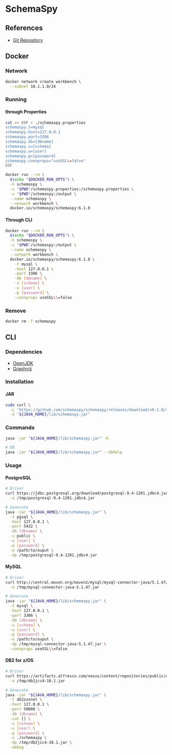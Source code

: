# SchemaSpy

## References

- [Git Repository](https://github.com/schemaspy/schemaspy)

## Docker

### Network

```sh
docker network create workbench \
  --subnet 10.1.1.0/24
```

### Running

#### through Properties

```sh
cat << EOF > ./schemaspy.properties
schemaspy.t=mysql
schemaspy.host=127.0.0.1
schemaspy.port=3306
schemaspy.db=[dbname]
schemaspy.s=[schema]
schemaspy.u=[user]
schemaspy.p=[password]
schemaspy.connprops="useSSL\=false"
EOF
```

```sh
docker run --rm \
  $(echo "$DOCKER_RUN_OPTS") \
  -h schemaspy \
  -v "$PWD"/schemaspy.properties:/schemaspy.properties \
  -v "$PWD"/schemaspy:/output \
  --name schemaspy \
  --network workbench \
  docker.io/schemaspy/schemaspy:6.1.0
```

#### Through CLI

```sh
docker run --rm \
  $(echo "$DOCKER_RUN_OPTS") \
  -h schemaspy \
  -v "$PWD"/schemaspy:/output \
  --name schemaspy \
  --network workbench \
  docker.io/schemaspy/schemaspy:6.1.0 \
    -t mysql \
    -host 127.0.0.1 \
    -port 3306 \
    -db [dbname] \
    -s [schema] \
    -u [user] \
    -p [password] \
    -connprops useSSL\\=false
```

### Remove

```sh
docker rm -f schemaspy
```

## CLI

### Dependencies

- [OpenJDK](/openjdk.md)
- [Graphviz](/graphviz.md)

### Installation

#### JAR

```sh
sudo curl \
  -L 'https://github.com/schemaspy/schemaspy/releases/download/v6.1.0/schemaspy-6.1.0.jar' \
  -o "${JAVA_HOME}/lib/schemaspy.jar"
```

### Commands

```sh
java -jar "${JAVA_HOME}/lib/schemaspy.jar" -h

# DB
java -jar "${JAVA_HOME}/lib/schemaspy.jar" --dbHelp
```

### Usage

#### PostgreSQL

```sh
# Driver
curl https://jdbc.postgresql.org/download/postgresql-9.4-1201.jdbc4.jar \
  -o /tmp/postgresql-9.4-1201.jdbc4.jar

# Generate
java -jar "${JAVA_HOME}/lib/schemaspy.jar" \
  -t pgsql \
  -host 127.0.0.1 \
  -port 5432 \
  -db [dbname] \
  -s public \
  -u [user] \
  -p [password] \
  -o /path/to/ouput \
  -dp /tmp/postgresql-9.4-1201.jdbc4.jar
```

#### MySQL

```sh
# Driver
curl http://central.maven.org/maven2/mysql/mysql-connector-java/5.1.47/mysql-connector-java-5.1.47.jar \
  -o /tmp/mysql-connector-java-5.1.47.jar

# Generate
java -jar "${JAVA_HOME}/lib/schemaspy.jar" \
  -t mysql \
  -host 127.0.0.1 \
  -port 3306 \
  -db [dbname] \
  -s [schema] \
  -u [user] \
  -p [password] \
  -o /path/to/ouput \
  -dp /tmp/mysql-connector-java-5.1.47.jar \
  -connprops useSSL\\=false
```

#### DB2 for z/OS

```sh
# Driver
curl https://artifacts.alfresco.com/nexus/content/repositories/public/com/ibm/db2/jcc/db2jcc4/10.1/db2jcc4-10.1.jar \
  -o /tmp/db2jcc4-10.1.jar

# Generate
java -jar "${JAVA_HOME}/lib/schemaspy.jar" \
  -t db2zosnet \
  -host 127.0.0.1 \
  -port 50000 \
  -db [dbname] \
  -cat [] \
  -s [schema] \
  -u [user] \
  -p [password] \
  -o ./schemaspy \
  -dp /tmp/db2jcc4-10.1.jar \
  -debug
```
